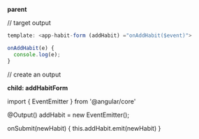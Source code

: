 __parent__


// target output

```js
template: <app-habit-form (addHabit) ="onAddHabit($event)">

onAddHabit(e) {
  console.log(e);
}
```
// create an output

__child: addHabitForm__

import { EventEmitter } from '@angular/core'

@Output() addHabit = new EventEmitter<any>();

onSubmit(newHabit) {
  this.addHabit.emit(newHabit)
}

